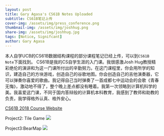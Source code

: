 ```yaml
---
layout: post
title: Gary Agasa's CS61B Notes Uploaded
subtitle: CS61B笔记上传
cover-img: /assets/img/press_conference.png
thumbnail-img: /assets/img/joshhug.png
share-img: /assets/img/joshhug.jpg
tags: [Notice, Signifcant]
author: Gary Agasa
---
```

本人自学UCB的CS61B数据结构课程的部分课程笔记已经上传，可以到`CS61B Note`下面找到。
CS61B是我的CS自学生涯的入门课。我很感激Josh Hug教授精彩绝伦的演讲和为这一门课所付出的辛勤努力。在这门课程里，你会用所学的知识，建造自己的方块游戏，创造自己的谷歌地图。你会创造自己的吉他演奏器，它可以弹奏你喜爱的歌曲。我记得自己当时弹奏了一首成都七中运动会的会歌《青春无悔》，激动地不得了，整个晚上差点都没有睡着。我第一次领略到计算机科学的美。我喜爱这门课，不同于国内答辩般的计算机本科教育，我感到了教师和助教的负责，我学得格外认真、格外安心。

[CS61B 2018 Course Website](https://sp18.datastructur.es/)

Project2: Tile Game
![](https://pic1.imgdb.cn/item/68c6c7e4c5157e1a88016623.png)

Project3:BearMap
![](https://pic1.imgdb.cn/item/68c6c7ecc5157e1a8801662f.png)